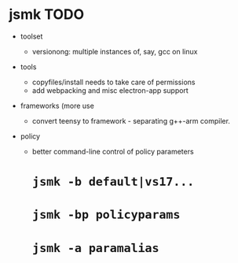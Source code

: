 
# jsmk TODO

* toolset 
    * versionong: multiple instances of, say, gcc on linux

* tools
    * copyfiles/install needs to take care of permissions
    * add webpacking and misc electron-app support

* frameworks  (more use
    * convert teensy to framework - separating g++-arm compiler.

* policy
    * better command-line control of policy parameters
        # `jsmk -b default|vs17...` 
        # `jsmk -bp policyparams` 
        # `jsmk -a paramalias`
